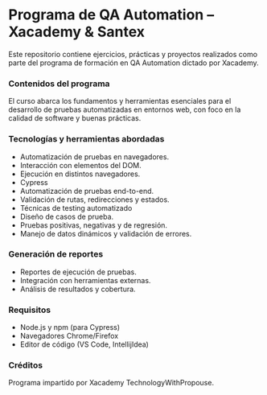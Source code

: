 # Programa de QA Automation – Xacademy & Santex

Este repositorio contiene ejercicios, prácticas y proyectos realizados como parte del programa de formación en QA Automation dictado por Xacademy.

### Contenidos del programa

El curso abarca los fundamentos y herramientas esenciales para el desarrollo de pruebas automatizadas en entornos web, con foco en la calidad de software y buenas prácticas.

### Tecnologías y herramientas abordadas

* Automatización de pruebas en navegadores.
* Interacción con elementos del DOM.
* Ejecución en distintos navegadores.
* Cypress
* Automatización de pruebas end-to-end.
* Validación de rutas, redirecciones y estados.
* Técnicas de testing automatizado
* Diseño de casos de prueba.
* Pruebas positivas, negativas y de regresión.
* Manejo de datos dinámicos y validación de errores.

### Generación de reportes

* Reportes de ejecución de pruebas.
* Integración con herramientas externas.
* Análisis de resultados y cobertura.

### Requisitos

* Node.js y npm (para Cypress)
* Navegadores Chrome/Firefox
* Editor de código (VS Code, IntellijIdea)

### Créditos

Programa impartido por Xacademy TechnologyWithPropouse.